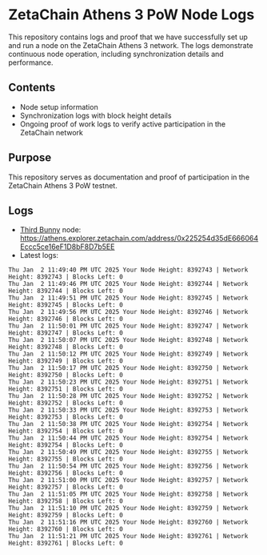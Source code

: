 # ZetaChain Athens 3 PoW Node Logs
This repository contains logs and proof that we have successfully set up and run a node on the ZetaChain Athens 3 network. The logs demonstrate continuous node operation, including synchronization details and performance.

## Contents
- Node setup information
- Synchronization logs with block height details
- Ongoing proof of work logs to verify active participation in the ZetaChain network

## Purpose
This repository serves as documentation and proof of participation in the ZetaChain Athens 3 PoW testnet.

## Logs

- [Third Bunny](https://thirdbunny.xyz/) node: https://athens.explorer.zetachain.com/address/0x225254d35dE666064Eccc5ce16eF1D8bF8D7b5EE
- Latest logs:
```
Thu Jan  2 11:49:40 PM UTC 2025 Your Node Height: 8392743 | Network Height: 8392743 | Blocks Left: 0
Thu Jan  2 11:49:46 PM UTC 2025 Your Node Height: 8392744 | Network Height: 8392744 | Blocks Left: 0
Thu Jan  2 11:49:51 PM UTC 2025 Your Node Height: 8392745 | Network Height: 8392745 | Blocks Left: 0
Thu Jan  2 11:49:56 PM UTC 2025 Your Node Height: 8392746 | Network Height: 8392746 | Blocks Left: 0
Thu Jan  2 11:50:01 PM UTC 2025 Your Node Height: 8392747 | Network Height: 8392747 | Blocks Left: 0
Thu Jan  2 11:50:07 PM UTC 2025 Your Node Height: 8392748 | Network Height: 8392748 | Blocks Left: 0
Thu Jan  2 11:50:12 PM UTC 2025 Your Node Height: 8392749 | Network Height: 8392749 | Blocks Left: 0
Thu Jan  2 11:50:17 PM UTC 2025 Your Node Height: 8392750 | Network Height: 8392750 | Blocks Left: 0
Thu Jan  2 11:50:23 PM UTC 2025 Your Node Height: 8392751 | Network Height: 8392751 | Blocks Left: 0
Thu Jan  2 11:50:28 PM UTC 2025 Your Node Height: 8392752 | Network Height: 8392752 | Blocks Left: 0
Thu Jan  2 11:50:33 PM UTC 2025 Your Node Height: 8392753 | Network Height: 8392753 | Blocks Left: 0
Thu Jan  2 11:50:38 PM UTC 2025 Your Node Height: 8392754 | Network Height: 8392754 | Blocks Left: 0
Thu Jan  2 11:50:44 PM UTC 2025 Your Node Height: 8392754 | Network Height: 8392754 | Blocks Left: 0
Thu Jan  2 11:50:49 PM UTC 2025 Your Node Height: 8392755 | Network Height: 8392755 | Blocks Left: 0
Thu Jan  2 11:50:54 PM UTC 2025 Your Node Height: 8392756 | Network Height: 8392756 | Blocks Left: 0
Thu Jan  2 11:51:00 PM UTC 2025 Your Node Height: 8392757 | Network Height: 8392757 | Blocks Left: 0
Thu Jan  2 11:51:05 PM UTC 2025 Your Node Height: 8392758 | Network Height: 8392758 | Blocks Left: 0
Thu Jan  2 11:51:10 PM UTC 2025 Your Node Height: 8392759 | Network Height: 8392759 | Blocks Left: 0
Thu Jan  2 11:51:16 PM UTC 2025 Your Node Height: 8392760 | Network Height: 8392760 | Blocks Left: 0
Thu Jan  2 11:51:21 PM UTC 2025 Your Node Height: 8392761 | Network Height: 8392761 | Blocks Left: 0
```
